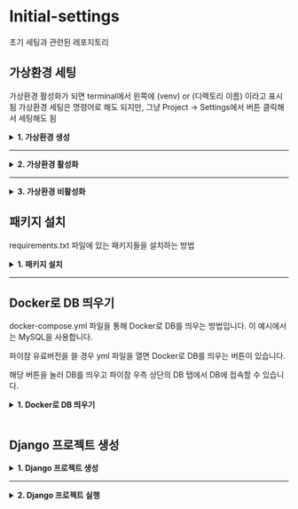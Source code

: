 # Initial-settings
초기 세팅과 관련된 레포지토리

## 가상환경 세팅
가상환경 활성화가 되면 terminal에서 왼쪽에 (venv) or (디렉토리 이름) 이라고 표시됨
가상환경 세팅은 명령어로 해도 되지만, 그냥 Project -> Settings에서 버튼 클릭해서 세팅해도 됨

<details>
<summary><strong>1. 가상환경 생성</strong></summary>


![image](https://github.com/user-attachments/assets/6bf7d783-dce9-42c6-82c0-b5de8f7fde91)


- 파이썬 가상환경 생성  
  ```bash
  python -m venv .venv
  ```

- conda 가상환경 생성  
  ```bash
  conda create -n venv python=3.10
  ```

</details>

---

<details>
<summary><strong>2. 가상환경 활성화</strong></summary>

- 파이썬 가상환경 활성화  
  ```bash
  source .venv/bin/activate
  ```

- conda 가상환경 활성화  
  ```bash
  conda activate venv
  ```

</details>

---

<details>
<summary><strong>3. 가상환경 비활성화</strong></summary>

- 파이썬 가상환경 비활성화  
  ```bash
  deactivate
  ```

- conda 가상환경 비활성화  
  ```bash
  conda deactivate
  ```

<br>

</details>

## 패키지 설치
requirements.txt 파일에 있는 패키지들을 설치하는 방법

<details>
<summary><strong>1. 패키지 설치</strong></summary>

```bash
  pip install -r requirements.txt
```

</details>

---

## Docker로 DB 띄우기
docker-compose.yml 파일을 통해 Docker로 DB를 띄우는 방법입니다. 
이 예시에서는 MySQL을 사용합니다.

파이참 유료버전을 쓸 경우 yml 파일을 열면 Docker로 DB를 띄우는 버튼이 있습니다.

해당 버튼을 눌러 DB를 띄우고 파이참 우측 상단의 DB 탭에서 DB에 접속할 수 있습니다.


<details>
<summary><strong>1. Docker로 DB 띄우기</strong></summary>

- Docker로 DB 띄우기  
  ```bash
  docker compose up -d
  ```
- Docker로 DB 중지하기  
  ```bash
    docker compose down
    ```
</details>

<br>

## Django 프로젝트 생성
<details>
<summary><strong>1. Django 프로젝트 생성</strong></summary>

- Django 프로젝트 생성  
  ```bash
  django-admin startproject config .
  ```
- Django 앱 생성  
  ```bash
    python manage.py startapp app_name
    ```
</details>

---

<details>
<summary><strong>2. Django 프로젝트 실행</strong></summary>

- Django 프로젝트 마이그레이션  
  ```bash
  python manage.py migrate
  ```

- Django 프로젝트 실행  
  ```bash
  python manage.py runserver
  ```
  
</details>

